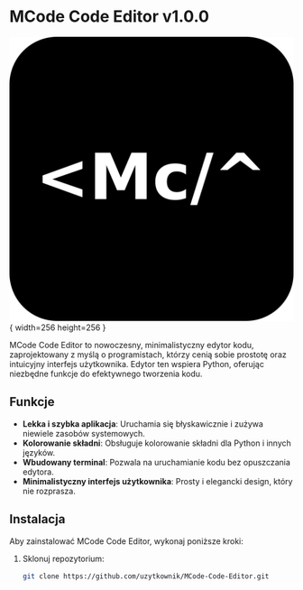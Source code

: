 # MCode Code Editor v1.0.0

![MCode Icon](https://raw.githubusercontent.com/Baily125/MCode-Code-Editor/master/media/icon.png){ width=256 height=256 }


MCode Code Editor to nowoczesny, minimalistyczny edytor kodu, zaprojektowany z myślą o programistach, którzy cenią sobie prostotę oraz intuicyjny interfejs użytkownika. Edytor ten wspiera Python, oferując niezbędne funkcje do efektywnego tworzenia kodu.

## Funkcje

- **Lekka i szybka aplikacja**: Uruchamia się błyskawicznie i zużywa niewiele zasobów systemowych.
- **Kolorowanie składni**: Obsługuje kolorowanie składni dla Python i innych języków.
- **Wbudowany terminal**: Pozwala na uruchamianie kodu bez opuszczania edytora.
- **Minimalistyczny interfejs użytkownika**: Prosty i elegancki design, który nie rozprasza.


## Instalacja

Aby zainstalować MCode Code Editor, wykonaj poniższe kroki:

1. Sklonuj repozytorium:
   ```bash
   git clone https://github.com/uzytkownik/MCode-Code-Editor.git
